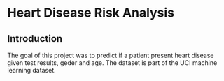 # Heart Disease Risk Analysis

## Introduction
The goal of this project was to predict if a patient present heart disease given test results, geder and age.
The dataset is part of the UCI machine learning dataset.